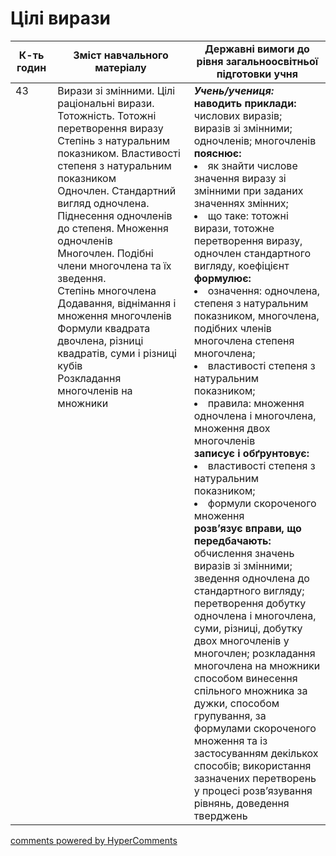 <div id="hypercomments_widget" class="js-hypercomments-widget invisible"></div>

# Цілі вирази

<table>
  <tr>
    <td width="10%" align="center"><b>К-ть годин</b></td>
    <td width="40%" align="center"><b>Зміст навчального матеріалу</b></td>
    <td width="40%" align="center"><b>Державні вимоги до рівня загальноосвітньої підготовки учня</b></td>
  </tr>
<tbody>
  <tr>
<td width="10%" style="vertical-align:top !important;">43</td>
    <td width="40%" style="vertical-align:top !important;">
Вирази зі змінними. Цілі раціональні вирази. Тотожність. Тотожні перетворення виразу <br>
Степінь з натуральним показником. Властивості степеня з натуральним показником<br>
Одночлен. Стандартний вигляд одночлена. Піднесення одночленів до степеня. Множення одночленів<br>
Многочлен. Подібні члени многочлена та їх зведення.<br>
Степінь многочлена Додавання, віднімання і множення многочленів<br>
Формули квадрата двочлена, різниці квадратів, суми і різниці кубів<br>
Розкладання многочленів на множники
</td>
    <td width="40%" style="vertical-align:top !important;">
<i><b>Учень/учениця:</b></i><br>
<b>наводить приклади:</b> числових виразів; виразів зі змінними; одночленів; многочленів<br>
<b>пояснює:</b>
<li>як знайти числове значення виразу зі змінними при заданих значеннях змінних;</li>
<li>що таке: тотожні вирази, тотожне перетворення виразу, одночлен стандартного вигляду, коефіцієнт</li>
<b>формулює: </b>
<li>означення: одночлена, степеня з натуральним показником, многочлена, подібних членів многочлена степеня многочлена;</li>
<li>властивості степеня з натуральним показником;</li>
<li>правила: множення одночлена і многочлена, множення двох многочленів</li>
<b>записує і обґрунтовує: </b>
<li>властивості степеня з натуральним показником;</li>
<li>формули скороченого множення</li>
<b>розв’язує вправи, що передбачають:</b> обчислення значень виразів зі змінними; зведення одночлена до стандартного вигляду; перетворення добутку одночлена і многочлена, суми, різниці, добутку двох многочленів у многочлен; розкладання многочлена на множники способом винесення спільного множника за дужки, способом групування, за формулами скороченого множення та із застосуванням декількох способів; використання зазначених перетворень у процесі розв’язування рівнянь, доведення тверджень
</td>
  </tr>
</tbody>
</table>

<div class="js-hypercomments-container">
<a href="http://hypercomments.com" class="hc-link" title="comments widget">comments powered by HyperComments</a>
</div>